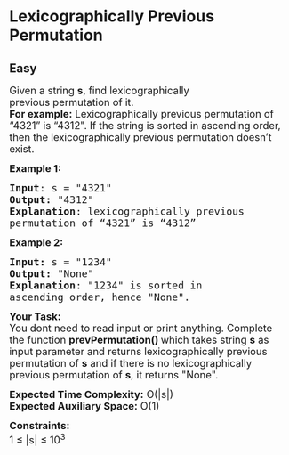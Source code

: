 # Lexicographically Previous Permutation
## Easy
<div class="problems_problem_content__Xm_eO"><p><span style="font-size:18px">Given a string <strong>s</strong>, find lexicographically previous&nbsp;permutation of it.<br>
<strong>For example:</strong>&nbsp;Lexicographically previous&nbsp;permutation of “4321” is “4312". If the string is sorted in ascending order, then the&nbsp;lexicographically previous&nbsp;permutation doesn’t exist.</span></p>

<p><span style="font-size:18px"><strong>Example 1:</strong></span></p>

<pre><span style="font-size:18px"><strong>Input</strong>: s = "4321"
<strong>Output:</strong> "4312" 
<strong>Explanation</strong>: lexicographically previous
permutation of “4321” is “4312”</span></pre>

<p><span style="font-size:18px"><strong>Example 2:</strong></span></p>

<pre><span style="font-size:18px"><strong>Input: </strong>s =<strong> </strong>"1234"
<strong>Output: </strong>"None"
<strong>Explanation</strong>: "1234" is sorted in
ascending order, hence "None". </span></pre>

<p><span style="font-size:18px"><strong>Your Task:&nbsp;&nbsp;</strong><br>
You dont need to read input or print anything. Complete the function <strong>prevPermutation()&nbsp;</strong>which takes string <strong>s</strong>&nbsp;as input parameter and returns lexicographically previous permutation of <strong>s</strong>&nbsp;and if there is no lexicographically previous permutation of <strong>s</strong>, it&nbsp;returns "None".</span></p>

<p><span style="font-size:18px"><strong>Expected Time Complexity:</strong> O(|s|)<br>
<strong>Expected Auxiliary Space:</strong> O(1)</span></p>

<p><span style="font-size:18px"><strong>Constraints:</strong><br>
1 ≤ |s|&nbsp;≤ 10<sup>3</sup></span></p>
</div>